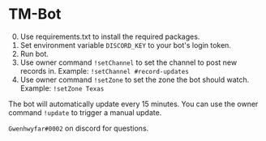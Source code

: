 # TM-Bot

0. Use requirements.txt to install the required packages.
1. Set environment variable `DISCORD_KEY` to your bot's login token.
2. Run bot.
3. Use owner command `!setChannel` to set the channel to post new records in. Example: `!setChannel #record-updates`
4. Use owner command `!setZone` to set the zone the bot should watch. Example: `!setZone Texas`

The bot will automatically update every 15 minutes. You can use the owner command `!update` to trigger a manual update.

`Gwenhwyfar#0002` on discord for questions.